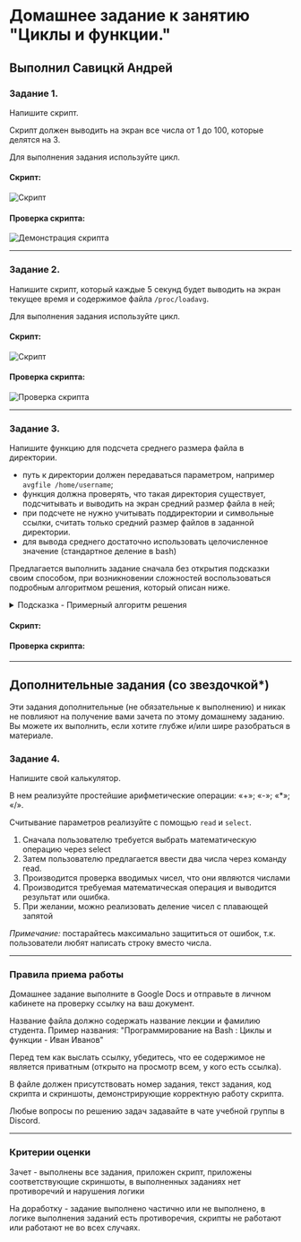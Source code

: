 # Домашнее задание к занятию "Циклы и функции." 

## Выполнил Савицкй Андрей

### Задание 1.

Напишите скрипт.

Скрипт должен выводить на экран все числа от 1 до 100, которые делятся на 3.

Для выполнения задания используйте цикл.

#### Скрипт:

![Скрипт](https://github.com/user-attachments/assets/6321f202-71b2-462b-ac28-bc1263ea9e24)

#### Проверка скрипта:

![Демонстрация скрипта](https://github.com/user-attachments/assets/cc43fe98-5616-4989-8822-46b08b75e15f)

------
### Задание 2.

Напишите скрипт, который каждые 5 секунд будет выводить на экран текущее время и содержимое файла `/proc/loadavg`.

Для выполнения задания используйте цикл.

#### Скрипт:

![Скрипт](https://github.com/user-attachments/assets/783020a6-378c-4a35-81f2-14659b3e2038)

#### Проверка скрипта:

![Проверка скрипта](https://github.com/user-attachments/assets/ec44fde8-92c9-406e-8335-71aaa61a36bd)

------
### Задание 3.

Напишите функцию для подсчета среднего размера файла в директории. 

 - путь к директории должен передаваться параметром, например `avgfile /home/username`;
 - функция должна проверять, что такая директория существует, подсчитывать и выводить на экран средний размер файла в ней;
 - при подсчете не нужно учитывать поддиректории и символьные ссылки, считать только средний размер файлов в заданной директории.
 - для вывода среднего достаточно использовать целочисленное значение (стандартное деление в bash)

Предлагается выполнить задание сначала без открытия подсказки своим способом, при возникновении сложностей воспользоваться подробным алгоритмом решения, который описан ниже.
<details>
  <summary>Подсказка - Примерный алгоритм решения</summary>

  1. В скрипте объявите функцию. Поместите аргумент в переменную с понятным названием. Проверьте, существует ли заданная в аргументе директория с помощью if.

  2. Внутри функции объявите вспомогательные переменные. Одна переменная будет служить для сохранения суммы размеров всех файлов в директории, а другая будет содержать количество файлов.

  3. Для перебора файлов внутри директории используйте цикл for.

  4. Внутри цикла с помощью if проверяйте, является ли данный объект файлом.

  5. Если это файл, то к переменной суммы добавляйте размер файла и увеличивайте на один переменную с количеством файлов (получить размер одного файла можно с помощью `stat -c "%s" filename`).

  6. После выхода из цикла for (перебора всех файлов в директории), разделите значение переменной с суммой размеров файлов на количество этих файлов и выведите результат на экран.

  7. В конце скрипта, вызовите только что написанную функцию с аргументом, например `avgfile $1`

  8. Запускайте скрипт `./script3.sh /home/username` и смотрите результат. 
 
  9. (необязательно) Если все работает, данную функцию можно добавить к себе в `.bash_profile` и использовать для работы.

</details>

#### Скрипт:

#### Проверка скрипта:

------
## Дополнительные задания (со звездочкой*)

Эти задания дополнительные (не обязательные к выполнению) и никак не повлияют на получение вами зачета по этому домашнему заданию. Вы можете их выполнить, если хотите глубже и/или шире разобраться в материале.

### Задание 4.

Напишите свой калькулятор.

В нем реализуйте простейшие арифметические операции:  «+»; «-»; «*»; «/».
 
Считывание параметров реализуйте с помощью `read` и `select`.

1. Сначала пользователю требуется выбрать математическую операцию через select
2. Затем пользователю предлагается ввести два числа через команду read.
3. Производится проверка вводимых чисел, что они являются числами
4. Производится требуемая математическая операция и выводится результат или ошибка.
5. При желании, можно реализовать деление чисел с плавающей запятой

*Примечание:* постарайтесь максимально защититься от ошибок, т.к. пользователи любят написать строку вместо числа.

------

### Правила приема работы

Домашнее задание выполните в Google Docs и отправьте в личном кабинете на проверку ссылку на ваш документ.

Название файла должно содержать название лекции и фамилию студента. Пример названия: "Программирование на Bash : Циклы и функции - Иван Иванов"

Перед тем как выслать ссылку, убедитесь, что ее содержимое не является приватным (открыто на просмотр всем, у кого есть ссылка).

В файле должен присутствовать номер задания, текст задания, код скрипта и скриншоты, демонстрирующие корректную работу скрипта.

Любые вопросы по решению задач задавайте в чате учебной группы в Discord.

------
### Критерии оценки

Зачет - выполнены все задания, приложен скрипт, приложены соответствующие скриншоты, в выполненных заданиях нет противоречий и нарушения логики

На доработку - задание выполнено частично или не выполнено, в логике выполнения заданий есть противоречия, скрипты не работают или работают не во всех случаях.

